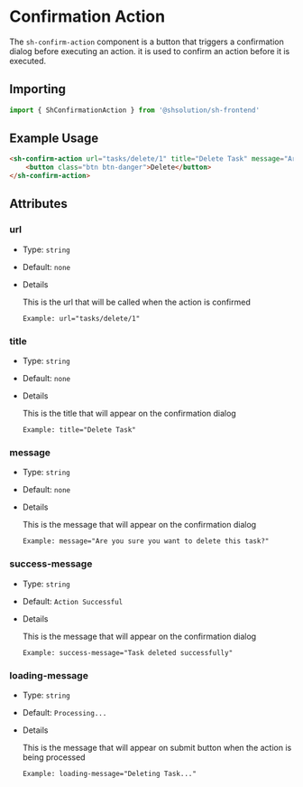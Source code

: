 # Confirmation Action

The `sh-confirm-action` component is a button that triggers a 
confirmation dialog before executing an action.
it is used to confirm an action before it is executed.

## Importing
```javascript
import { ShConfirmationAction } from '@shsolution/sh-frontend'
```

## Example Usage 
```html
<sh-confirm-action url="tasks/delete/1" title="Delete Task" message="Are you sure you want to delete this task?">
    <button class="btn btn-danger">Delete</button>
</sh-confirm-action>
```

## Attributes

### url
- Type: `string`
- Default: `none`
- Details

    This is the url that will be called when the action is confirmed

      Example: url="tasks/delete/1"

### title
- Type: `string`
- Default: `none`
- Details

    This is the title that will appear on the confirmation dialog

      Example: title="Delete Task"

### message
- Type: `string`
- Default: `none`
- Details

    This is the message that will appear on the confirmation dialog

      Example: message="Are you sure you want to delete this task?"

### success-message
- Type: `string`
- Default: `Action Successful`
- Details

    This is the message that will appear on the confirmation dialog

      Example: success-message="Task deleted successfully"

### loading-message
- Type: `string`
- Default: `Processing...`
- Details

    This is the message that will appear on submit button when the action is being processed

      Example: loading-message="Deleting Task..."


